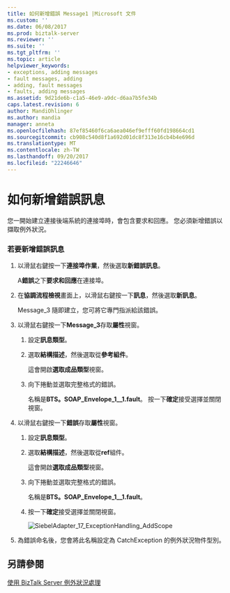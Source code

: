 ```yaml
---
title: 如何新增錯誤 Message1 |Microsoft 文件
ms.custom: ''
ms.date: 06/08/2017
ms.prod: biztalk-server
ms.reviewer: ''
ms.suite: ''
ms.tgt_pltfrm: ''
ms.topic: article
helpviewer_keywords:
- exceptions, adding messages
- fault messages, adding
- adding, fault messages
- faults, adding messages
ms.assetid: 9d21de6b-c1a5-46e9-a9dc-d6aa7b5fe34b
caps.latest.revision: 6
author: MandiOhlinger
ms.author: mandia
manager: anneta
ms.openlocfilehash: 87ef85460f6ca6aea046ef9efff60fd198664cd1
ms.sourcegitcommit: cb908c540d8f1a692d01dc8f313e16cb4b4e696d
ms.translationtype: MT
ms.contentlocale: zh-TW
ms.lasthandoff: 09/20/2017
ms.locfileid: "22246646"
---
```

# <a name="how-to-add-a-fault-message"></a>如何新增錯誤訊息
您一開始建立連接後端系統的連接埠時，會包含要求和回應。 您必須新增錯誤以擷取例外狀況。  
  
### <a name="to-add-a-fault-message"></a>若要新增錯誤訊息  
  
1.  以滑鼠右鍵按一下**連接埠作業**，然後選取**新錯誤訊息**。  
  
     A**錯誤**之下**要求和回應**在連接埠。  
  
2.  在**協調流程檢視**畫面上，以滑鼠右鍵按一下**訊息**，然後選取**新訊息**。  
  
     Message_3 隨即建立，您可將它專門指派給該錯誤。  
  
3.  以滑鼠右鍵按一下**Message_3**存取**屬性**視窗。  
  
    1.  設定**訊息類型**。  
  
    2.  選取**結構描述**，然後選取從**參考組件**。  
  
         這會開啟**選取成品類型**視窗。  
  
    3.  向下捲動並選取完整格式的錯誤。  
  
         名稱是**BTS。SOAP_Envelope_1__1.fault**。 按一下**確定**接受選擇並關閉視窗。  
  
4.  以滑鼠右鍵按一下**錯誤**存取**屬性**視窗。  
  
    1.  設定**訊息類型**。  
  
    2.  選取**結構描述**，然後選取從**ref**組件。  
  
         這會開啟**選取成品類型**視窗。  
  
    3.  向下捲動並選取完整格式的錯誤。  
  
         名稱是**BTS。SOAP_Envelope_1__1.fault**。  
  
    4.  按一下**確定**接受選擇並關閉視窗。  
  
         ![](../core/media/siebeladapter-17-exceptionhandling-addscope.gif "SiebelAdapter_17_ExceptionHandling_AddScope")  
  
5.  為錯誤命名後，您會將此名稱設定為 CatchException 的例外狀況物件型別。  
  
## <a name="see-also"></a>另請參閱  
 [使用 BizTalk Server 例外狀況處理](../core/using-biztalk-server-exception-handling2.md)